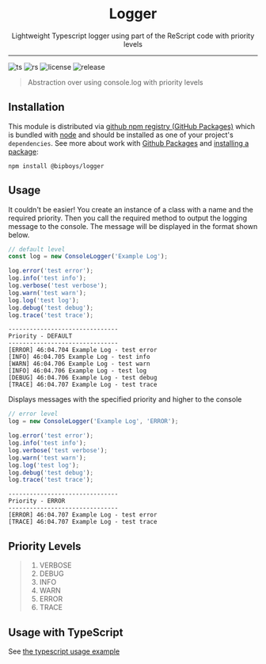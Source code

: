 <div align="center">
<h1>Logger</h1>

<p>Lightweight Typescript logger using part of the ReScript code with priority levels</p>
</div>

---

<!-- prettier-ignore-start -->
![ts](https://badgen.net/badge/Built%20With/TypeScript/blue)
![rs](https://badgen.net/badge/Built%20With/ReScript/red)
![license](https://badgen.net/badge/license/MIT/blue)
![release](https://badgen.net//badge/release/0.0.9/orange)


<!-- prettier-ignore-end -->

> Abstraction over using console.log with priority levels

## Installation

This module is distributed via [github npm registry (GitHub Packages)](npm) which is bundled with [node](node) and
should be installed as one of your project's `dependencies`. See more about work with [Github Packages](https://docs.github.com/en/packages/working-with-a-github-packages-registry/working-with-the-npm-registry) and [installing a package](https://docs.github.com/en/packages/working-with-a-github-packages-registry/working-with-the-npm-registry#installing-a-package):

```
npm install @bipboys/logger
```

## Usage

It couldn't be easier! You create an instance of a class with a name and the required priority. Then you call the required method to output the logging message to the console. The message will be displayed in the format shown below.

```js
// default level
const log = new ConsoleLogger('Example Log');

log.error('test error');
log.info('test info');
log.verbose('test verbose');
log.warn('test warn');
log.log('test log');
log.debug('test debug');
log.trace('test trace');
```

```console
-------------------------------
Priority - DEFAULT
-------------------------------
[ERROR] 46:04.704 Example Log - test error
[INFO] 46:04.705 Example Log - test info
[WARN] 46:04.706 Example Log - test warn
[INFO] 46:04.706 Example Log - test log
[DEBUG] 46:04.706 Example Log - test debug
[TRACE] 46:04.707 Example Log - test trace
```

Displays messages with the specified priority and higher to the console

```js
// error level
log = new ConsoleLogger('Example Log', 'ERROR');

log.error('test error');
log.info('test info');
log.verbose('test verbose');
log.warn('test warn');
log.log('test log');
log.debug('test debug');
log.trace('test trace');
```

```console
-------------------------------
Priority - ERROR
-------------------------------
[ERROR] 46:04.707 Example Log - test error
[TRACE] 46:04.707 Example Log - test trace
```

## Priority Levels

> 1. VERBOSE
> 2. DEBUG
> 3. INFO
> 4. WARN
> 5. ERROR
> 6. TRACE

## Usage with TypeScript

See [the typescript usage example](./src/spec/example.test.ts)
